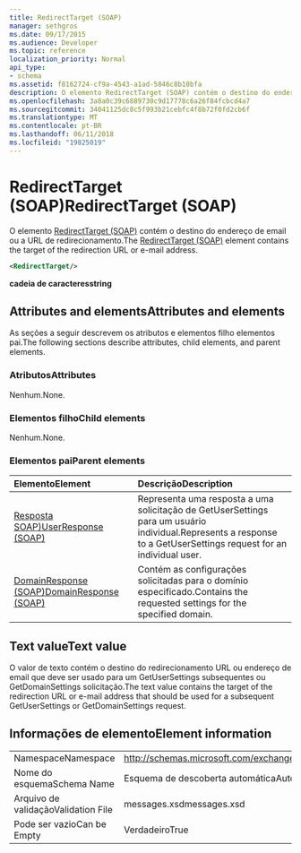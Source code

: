 ```yaml
---
title: RedirectTarget (SOAP)
manager: sethgros
ms.date: 09/17/2015
ms.audience: Developer
ms.topic: reference
localization_priority: Normal
api_type:
- schema
ms.assetid: f8162724-cf9a-4543-a1ad-5846c8b10bfa
description: O elemento RedirectTarget (SOAP) contém o destino do endereço de email ou a URL de redirecionamento.
ms.openlocfilehash: 3a8a0c39c6889730c9d17778c6a26f84fcbcd4a7
ms.sourcegitcommit: 34041125dc8c5f993b21cebfc4f8b72f0fd2cb6f
ms.translationtype: MT
ms.contentlocale: pt-BR
ms.lasthandoff: 06/11/2018
ms.locfileid: "19825019"
---
```

# <a name="redirecttarget-soap"></a><span data-ttu-id="343b9-103">RedirectTarget (SOAP)</span><span class="sxs-lookup"><span data-stu-id="343b9-103">RedirectTarget (SOAP)</span></span>

<span data-ttu-id="343b9-104">O elemento [RedirectTarget (SOAP)](redirecttarget-soap.md) contém o destino do endereço de email ou a URL de redirecionamento.</span><span class="sxs-lookup"><span data-stu-id="343b9-104">The [RedirectTarget (SOAP)](redirecttarget-soap.md) element contains the target of the redirection URL or e-mail address.</span></span> 
  
```XML
<RedirectTarget/>
```

 <span data-ttu-id="343b9-105">**cadeia de caracteres**</span><span class="sxs-lookup"><span data-stu-id="343b9-105">**string**</span></span>
## <a name="attributes-and-elements"></a><span data-ttu-id="343b9-106">Attributes and elements</span><span class="sxs-lookup"><span data-stu-id="343b9-106">Attributes and elements</span></span>

<span data-ttu-id="343b9-107">As seções a seguir descrevem os atributos e elementos filho elementos pai.</span><span class="sxs-lookup"><span data-stu-id="343b9-107">The following sections describe attributes, child elements, and parent elements.</span></span>
  
### <a name="attributes"></a><span data-ttu-id="343b9-108">Atributos</span><span class="sxs-lookup"><span data-stu-id="343b9-108">Attributes</span></span>

<span data-ttu-id="343b9-109">Nenhum.</span><span class="sxs-lookup"><span data-stu-id="343b9-109">None.</span></span>
  
### <a name="child-elements"></a><span data-ttu-id="343b9-110">Elementos filho</span><span class="sxs-lookup"><span data-stu-id="343b9-110">Child elements</span></span>

<span data-ttu-id="343b9-111">Nenhum.</span><span class="sxs-lookup"><span data-stu-id="343b9-111">None.</span></span>
  
### <a name="parent-elements"></a><span data-ttu-id="343b9-112">Elementos pai</span><span class="sxs-lookup"><span data-stu-id="343b9-112">Parent elements</span></span>

|<span data-ttu-id="343b9-113">**Elemento**</span><span class="sxs-lookup"><span data-stu-id="343b9-113">**Element**</span></span>|<span data-ttu-id="343b9-114">**Descrição**</span><span class="sxs-lookup"><span data-stu-id="343b9-114">**Description**</span></span>|
|:-----|:-----|
|[<span data-ttu-id="343b9-115">Resposta SOAP)</span><span class="sxs-lookup"><span data-stu-id="343b9-115">UserResponse (SOAP)</span></span>](userresponse-soap.md) <br/> |<span data-ttu-id="343b9-116">Representa uma resposta a uma solicitação de GetUserSettings para um usuário individual.</span><span class="sxs-lookup"><span data-stu-id="343b9-116">Represents a response to a GetUserSettings request for an individual user.</span></span>  <br/> |
|[<span data-ttu-id="343b9-117">DomainResponse (SOAP)</span><span class="sxs-lookup"><span data-stu-id="343b9-117">DomainResponse (SOAP)</span></span>](domainresponse-soap.md) <br/> |<span data-ttu-id="343b9-118">Contém as configurações solicitadas para o domínio especificado.</span><span class="sxs-lookup"><span data-stu-id="343b9-118">Contains the requested settings for the specified domain.</span></span>  <br/> |
   
## <a name="text-value"></a><span data-ttu-id="343b9-119">Text value</span><span class="sxs-lookup"><span data-stu-id="343b9-119">Text value</span></span>

<span data-ttu-id="343b9-120">O valor de texto contém o destino do redirecionamento URL ou endereço de email que deve ser usado para um GetUserSettings subsequentes ou GetDomainSettings solicitação.</span><span class="sxs-lookup"><span data-stu-id="343b9-120">The text value contains the target of the redirection URL or e-mail address that should be used for a subsequent GetUserSettings or GetDomainSettings request.</span></span>
  
## <a name="element-information"></a><span data-ttu-id="343b9-121">Informações de elemento</span><span class="sxs-lookup"><span data-stu-id="343b9-121">Element information</span></span>

|||
|:-----|:-----|
|<span data-ttu-id="343b9-122">Namespace</span><span class="sxs-lookup"><span data-stu-id="343b9-122">Namespace</span></span>  <br/> |http://schemas.microsoft.com/exchange/2010/Autodiscover  <br/> |
|<span data-ttu-id="343b9-123">Nome do esquema</span><span class="sxs-lookup"><span data-stu-id="343b9-123">Schema Name</span></span>  <br/> |<span data-ttu-id="343b9-124">Esquema de descoberta automática</span><span class="sxs-lookup"><span data-stu-id="343b9-124">Autodiscover schema</span></span>  <br/> |
|<span data-ttu-id="343b9-125">Arquivo de validação</span><span class="sxs-lookup"><span data-stu-id="343b9-125">Validation File</span></span>  <br/> |<span data-ttu-id="343b9-126">messages.xsd</span><span class="sxs-lookup"><span data-stu-id="343b9-126">messages.xsd</span></span>  <br/> |
|<span data-ttu-id="343b9-127">Pode ser vazio</span><span class="sxs-lookup"><span data-stu-id="343b9-127">Can be Empty</span></span>  <br/> |<span data-ttu-id="343b9-128">Verdadeiro</span><span class="sxs-lookup"><span data-stu-id="343b9-128">True</span></span>  <br/> |
   

